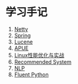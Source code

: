 学习手记
==========
1. [Netty](netty/list.md)
1. [Spring](spring/index.md)
1. [Lucene](lucene/index.md)
1. [APUE](AUP2/index.md)
1. [Linux性能优化与实战](linux_tuning_practice/index.md)
1. [Recommended System](rs/index.md)
1. [NLP](nlp/index.md)
1. [Fluent Python](python/Fluent_Python.md)
